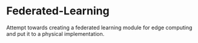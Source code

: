 # Federated-Learning
Attempt towards creating a federated learning module for edge computing and put it to a physical implementation.
